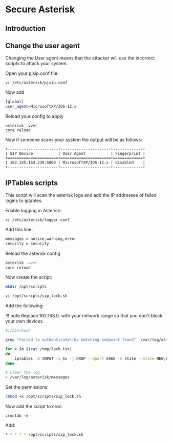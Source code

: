# Secure Asterisk

## Introduction

## Change the user agent

Changing the User agent means that the attacker will
use the incorrect scripts to attack your system.

Open your pjsip.conf file

```
vi /etc/asterisk/pjsip.conf
```
Now add
```bash
[global]
user_agent=MicrosoftXP/IOS-12.x
```
Reload your config to apply
```
asterisk -vvvr
core reload
```
Now if someone scans your system the output will be as follows:
```
+----------------------+----------------------+-------------+
| SIP Device           | User Agent           | Fingerprint |
+======================+======================+=============+
| 102.145.163.239:5060 | MicrosoftXP/IOS-12.x | disabled    |
+----------------------+----------------------+-------------+
```

## IPTables scripts

This script will scan the asterisk logs and add the IP addresses of failed logins to iptables.

Enable logging in Asterisk:

```
vi /etc/asterisk/logger.conf
```
Add this line:

```bash
messages = notice,warning,error
security = security
```
Reload the asterisk config

```bash
asterisk -vvvr
core reload
```

Now create the script:

```bash
mkdir /opt/scripts

vi /opt/scripts/sip_lock.sh
```

Add the following:

!!! note
    Replace 192.168.0. with your network range
    so that you don't block your own devices.
    
```bash
#!/bin/bash

grep "Failed to authenticate\|No matching endpoint found"  /var/log/asterisk/messages | cut -d ' ' -f14 | sed 's/:5060//g' | sed "s/'//g" | grep -v " 192.168.0." | uniq > /tmp/lock.txt

for x in $(cat /tmp/lock.txt)
do
    iptables -A INPUT -s $x -j DROP --dport 5060 -m state --state NEW,ESTABLISHED,RELATED
done

# Clear the log
> /var/log/asterisk/messages
```

Set the permissions:

```bash
chmod +x /opt/scripts/sip_lock.sh
```
Now add the script to cron

```
crontab -e
```
Add:

```bash
* * * * * /opt/scripts/sip_lock.sh
```
